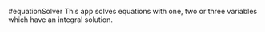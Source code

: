 #equationSolver
This app solves equations with one, two or three variables which have an integral solution.